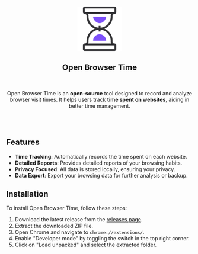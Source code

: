 <p align="center"><a href="https://github.com/shfc/open-browser-time" target="_blank" rel="noreferrer noopener"><img width="120" alt="Open Browser Time" src="https://raw.githubusercontent.com/shfc/open-browser-time/refs/heads/main/src/assets/icon.svg"></a></p>

<h2 align="center">Open Browser Time</h2>
<br/>
<p align="center">Open Browser Time is an <strong>open-source</strong> tool designed to record and analyze browser visit times. It helps users track <strong>time spent on websites</strong>, aiding in better time management.</p>
<br/>
<br/>

## Features

- **Time Tracking**: Automatically records the time spent on each website.
- **Detailed Reports**: Provides detailed reports of your browsing habits.
- **Privacy Focused**: All data is stored locally, ensuring your privacy.
- **Data Export**: Export your browsing data for further analysis or backup.

## Installation

To install Open Browser Time, follow these steps:

1. Download the latest release from the [releases page](https://github.com/shfc/open-browser-time/releases).
2. Extract the downloaded ZIP file.
3. Open Chrome and navigate to `chrome://extensions/`.
4. Enable "Developer mode" by toggling the switch in the top right corner.
5. Click on "Load unpacked" and select the extracted folder.
